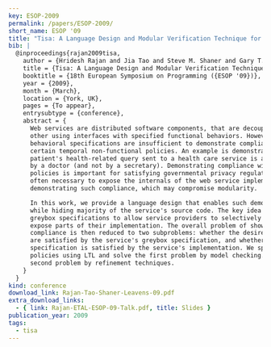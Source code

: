 ```yaml
---
key: ESOP-2009
permalink: /papers/ESOP-2009/
short_name: ESOP '09
title: "Tisa: A Language Design and Modular Verification Technique for Temporal Policies in Web Services"
bib: |
  @inproceedings{rajan2009tisa,
    author = {Hridesh Rajan and Jia Tao and Steve M. Shaner and Gary T. Leavens},
    title = {Tisa: A Language Design and Modular Verification Technique for Temporal Policies in Web Services},
    booktitle = {18th European Symposium on Programming ({ESOP '09})},
    year = {2009},
    month = {March},
    location = {York, UK},
    pages = {To appear},
    entrysubtype = {conference},
    abstract = {
      Web services are distributed software components, that are decoupled from each
      other using interfaces with specified functional behaviors. However, such
      behavioral specifications are insufficient to demonstrate compliance with
      certain temporal non-functional policies. An example is demonstrating that a
      patient's health-related query sent to a health care service is answered only
      by a doctor (and not by a secretary). Demonstrating compliance with such
      policies is important for satisfying governmental privacy regulations. It is
      often necessary to expose the internals of the web service implementation for
      demonstrating such compliance, which may compromise modularity.

      In this work, we provide a language design that enables such demonstrations,
      while hiding majority of the service's source code. The key idea is to use
      greybox specifications to allow service providers to selectively hide and
      expose parts of their implementation. The overall problem of showing
      compliance is then reduced to two subproblems: whether the desired properties
      are satisfied by the service's greybox specification, and whether this greybox
      specification is satisfied by the service's implementation. We specify
      policies using LTL and solve the first problem by model checking. We solve the
      second problem by refinement techniques.
    }
  }
kind: conference
download_link: Rajan-Tao-Shaner-Leavens-09.pdf
extra_download_links:
  - { link: Rajan-ETAL-ESOP-09-Talk.pdf, title: Slides }
publication_year: 2009
tags:
  - tisa
---
```

